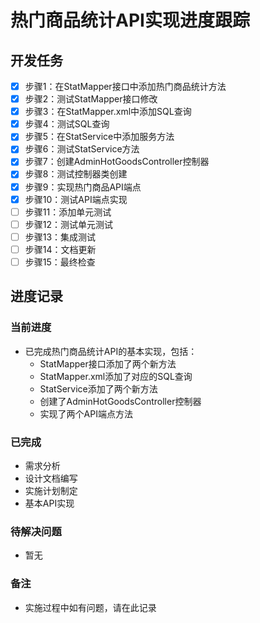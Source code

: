 # 热门商品统计API实现进度跟踪

## 开发任务

- [x] 步骤1：在StatMapper接口中添加热门商品统计方法
- [x] 步骤2：测试StatMapper接口修改
- [x] 步骤3：在StatMapper.xml中添加SQL查询
- [x] 步骤4：测试SQL查询
- [x] 步骤5：在StatService中添加服务方法
- [x] 步骤6：测试StatService方法
- [x] 步骤7：创建AdminHotGoodsController控制器
- [x] 步骤8：测试控制器类创建
- [x] 步骤9：实现热门商品API端点
- [x] 步骤10：测试API端点实现
- [ ] 步骤11：添加单元测试
- [ ] 步骤12：测试单元测试
- [ ] 步骤13：集成测试
- [ ] 步骤14：文档更新
- [ ] 步骤15：最终检查

## 进度记录

### 当前进度
- 已完成热门商品统计API的基本实现，包括：
  - StatMapper接口添加了两个新方法
  - StatMapper.xml添加了对应的SQL查询
  - StatService添加了两个新方法
  - 创建了AdminHotGoodsController控制器
  - 实现了两个API端点方法

### 已完成
- 需求分析
- 设计文档编写
- 实施计划制定
- 基本API实现

### 待解决问题
- 暂无

### 备注
- 实施过程中如有问题，请在此记录